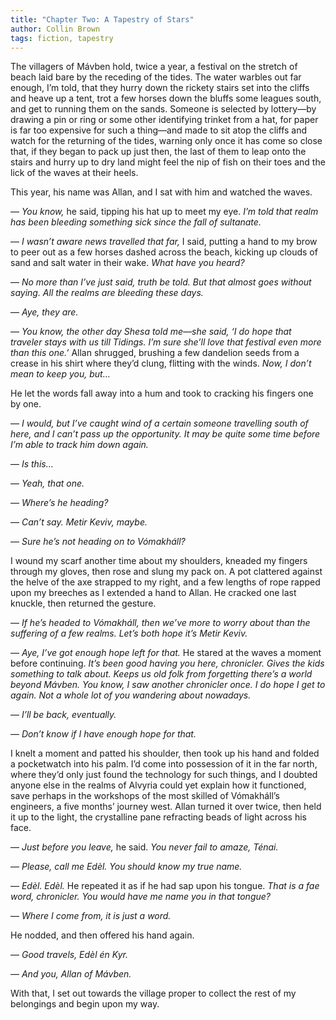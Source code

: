 ```yaml
---
title: "Chapter Two: A Tapestry of Stars"
author: Collin Brown
tags: fiction, tapestry
---
```


The villagers of Mávben hold, twice a year, a festival on the stretch of beach laid bare by the receding of the tides. The water warbles out far enough, I’m told, that they hurry down the rickety stairs set into the cliffs and heave up a tent, trot a few horses down the bluffs some leagues south, and get to running them on the sands. Someone is selected by lottery—by drawing a pin or ring or some other identifying trinket from a hat, for paper is far too expensive for such a thing—and made to sit atop the cliffs and watch for the returning of the tides, warning only once it has come so close that, if they began to pack up just then, the last of them to leap onto the stairs and hurry up to dry land might feel the nip of fish on their toes and the lick of the waves at their heels.

This year, his name was Allan, and I sat with him and watched the waves.

— *You know,* he said, tipping his hat up to meet my eye. *I’m told that realm has been bleeding something sick since the fall of sultanate.*

— *I wasn’t aware news travelled that far,* I said, putting a hand to my brow to peer out as a few horses dashed across the beach, kicking up clouds of sand and salt water in their wake. *What have you heard?*

— *No more than I’ve just said, truth be told. But that almost goes without saying. All the realms are bleeding these days.*

— *Aye, they are.*

— *You know, the other day Shesa told me—she said, ‘I do hope that traveler stays with us till Tidings. I’m sure she’ll love that festival even more than this one.’* Allan shrugged, brushing a few dandelion seeds from a crease in his shirt where they’d clung, flitting with the winds. *Now, I don’t mean to keep you, but…*

He let the words fall away into a hum and took to cracking his fingers one by one.

— *I would, but I’ve caught wind of a certain someone travelling south of here, and I can’t pass up the opportunity. It may be quite some time before I’m able to track him down again.*

— *Is this…*

— *Yeah, that one.*

— *Where’s he heading?*

— *Can’t say. Metir Keviv, maybe.*

— *Sure he’s not heading on to Vómakháll?*

I wound my scarf another time about my shoulders, kneaded my fingers through my gloves, then rose and slung my pack on. A pot clattered against the helve of the axe strapped to my right, and a few lengths of rope rapped upon my breeches as I extended a hand to Allan. He cracked one last knuckle, then returned the gesture.

— *If he’s headed to Vómakháll, then we’ve more to worry about than the suffering of a few realms. Let’s both hope it’s Metir Keviv.*

— *Aye, I’ve got enough hope left for that.* He stared at the waves a moment before continuing. *It’s been good having you here, chronicler. Gives the kids something to talk about. Keeps us old folk from forgetting there’s a world beyond Mávben. You know, I saw another chronicler once. I do hope I get to again. Not a whole lot of you wandering about nowadays.*

— *I’ll be back, eventually.*

— *Don’t know if I have enough hope for that.*

I knelt a moment and patted his shoulder, then took up his hand and folded a pocketwatch into his palm. I’d come into possession of it in the far north, where they’d only just found the technology for such things, and I doubted anyone else in the realms of Alvyria could yet explain how it functioned, save perhaps in the workshops of the most skilled of Vómakháll’s engineers, a five months’ journey west. Allan turned it over twice, then held it up to the light, the crystalline pane refracting beads of light across his face.

— *Just before you leave,* he said. *You never fail to amaze, Ténai.*

— *Please, call me Edèl. You should know my true name.*

— *Edèl. Edèl.* He repeated it as if he had sap upon his tongue. *That is a fae word, chronicler. You would have me name you in that tongue?*

— *Where I come from, it is just a word.*

He nodded, and then offered his hand again.

— *Good travels, Edèl én Kyr.*

— *And you, Allan of Mávben.*

With that, I set out towards the village proper to collect the rest of my belongings and begin upon my way.
